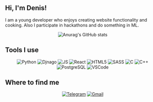## Hi, I'm Denis!

I am a young developer who enjoys creating website functionality and cooking. Also I participate in hackathons and do something in ML.

<div id="Stars" align="center">

![Anurag's GitHub stats](https://github-readme-stats.vercel.app/api?username=newmancu&show_icons=true&hide=contribs,prs&theme=gotham)

</div>

## Tools I use

<div id="Tools" align="center">

![Python](https://img.shields.io/badge/Python-3776AB?style=plastic&logo=python&logoColor=white&logoWidth=20)
![Djnago](https://img.shields.io/badge/Django-092E20?style=plastic&logo=django&logoColor=white&logoWidth=20)
![JS](https://img.shields.io/badge/JavaScript-323330?style=plastic&logo=javascript&logoColor=F7DF1E)
![React](https://img.shields.io/badge/React-20232A?style=plastic&logo=react&logoColor=61DAFB)
![HTML5](https://img.shields.io/badge/HTML5-E34F26?style=plastic&logo=html5&logoColor=white&logoWidth=20)
![SASS](https://img.shields.io/badge/Sass-CC6699?style=plastic&logo=sass&logoColor=white&logoWidth=20)
![C](https://img.shields.io/badge/C-00599C?style=plastic&logo=c&logoColor=white&logoWidth=20)
![C++](https://img.shields.io/badge/C%2B%2B-00599C?style=plastic&logo=c%2B%2B&logoColor=white&logoWidth=20)
![PostgreSQL](https://img.shields.io/badge/PostgreSQL-316192?style=plastic&logo=postgresql&logoColor=white&logoWidth=20)
![VSCode](https://img.shields.io/badge/Visual_Studio_Code-0078D4?style=plastic&logo=visual%20studio%20code&logoColor=white&logoWidth=20)


</div>

## Where to find me
<div id="Contacts" align="center">

[![Telegram](https://img.shields.io/badge/Telegram-2CA5E0?style=plastic&logo=telegram&logoColor=white&logoWidth=20&label=@newmancu)](https://t.me/newmancu)
[![Gmail](https://img.shields.io/badge/Gmail-D14836?style=plastic&logo=gmail&logoColor=white&logoWidth=20&label=newmancu@gmail.com)](newmancu@gmail.com)

</div>
